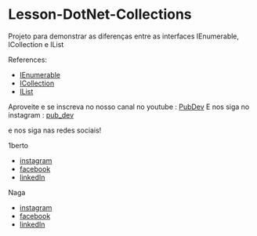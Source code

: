 # Lesson-DotNet-Collections
Projeto para demonstrar as diferenças entre as interfaces IEnumerable, ICollection e IList

References:

 - [IEnumerable](https://docs.microsoft.com/en-us/dotnet/api/system.collections.ienumerable?view=netcore-3.1)
 - [ICollection](https://docs.microsoft.com/en-us/dotnet/api/system.collections.icollection?view=netcore-3.1)
 - [IList](https://docs.microsoft.com/en-us/dotnet/api/system.collections.ilist?view=netcore-3.1)
 
 Aproveite e se inscreva no nosso canal no youtube : [PubDev](https://www.youtube.com/c/PubDev)
 E nos siga no instagram : [pub_dev](https://www.instagram.com/pub_dev)

 e nos siga nas redes sociais!

1berto
 - [instagram](https://www.instagram.com/1bberto)
 - [facebook](https://web.facebook.com/1bberto)
 - [linkedIn](https://www.linkedin.com/in/humbberto)

Naga
 - [instagram](https://www.instagram.com/rafakenji23)
 - [facebook](https://web.facebook.com/rafakenji.japa)
 - [linkedIn](https://www.linkedin.com/in/rafakenji)
